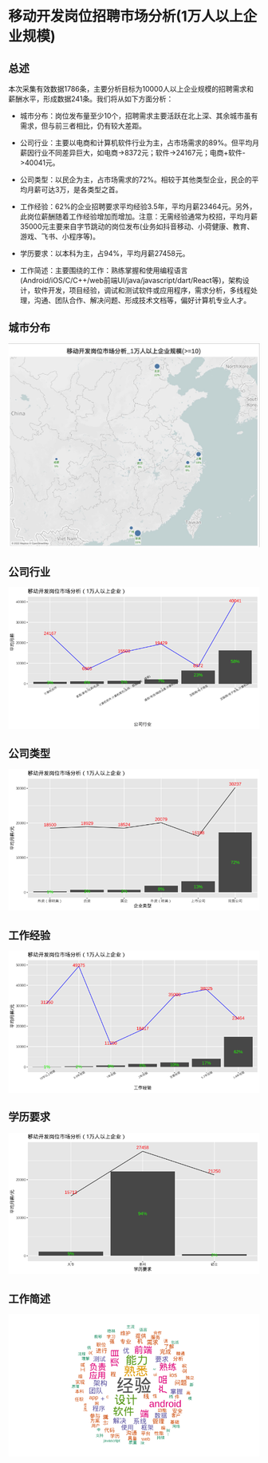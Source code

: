 # 移动开发岗位招聘市场分析(1万人以上企业规模)

## 总述

本次采集有效数据1786条，主要分析目标为10000人以上企业规模的招聘需求和薪酬水平，形成数据241条。我们将从如下方面分析：

-   城市分布：岗位发布量至少10个，招聘需求主要活跃在北上深、其余城市虽有需求，但与前三者相比，仍有较大差距。

-   公司行业：主要以电商和计算机软件行业为主，占市场需求的89%。但平均月薪因行业不同差异巨大，如电商-\>8372元；软件-\>24167元；电商+软件-\>40041元。

-   公司类型：以民企为主，占市场需求的72%。相较于其他类型企业，民企的平均月薪可达3万，是各类型之首。

-   工作经验：62%的企业招聘要求平均经验3.5年，平均月薪23464元。另外，此岗位薪酬随着工作经验增加而增加。注意：无需经验通常为校招，平均月薪35000元主要来自字节跳动的岗位发布(业务如抖音移动、小荷健康、教育、游戏、飞书、小程序等)。

-   学历要求：以本科为主，占94%，平均月薪27458元。

-   工作简述：主要围绕的工作：熟练掌握和使用编程语言(Android/iOS/C/C++/web前端UI/java/javascript/dart/React等)，架构设计，软件开发，项目经验，调试和测试软件或应用程序，需求分析，多线程处理，沟通、团队合作、解决问题、形成技术文档等，偏好计算机专业人才。

## 城市分布

![roadmap](Rplot00_roadmap.jpg)

## 公司行业

![industry](Rplot01_industry.png)

## 公司类型

![com_type](Rplot02_com_type.png)

## 工作经验

![experience](Rplot03_experience.png)

## 学历要求

![education](Rplot04_education.png)

## 工作简述

![work_briefing](Rplot05_work_briefing.png)
